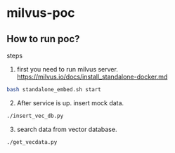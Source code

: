 # milvus-poc

## How to run poc?
steps

1. first you need to run milvus server. https://milvus.io/docs/install_standalone-docker.md
```bash
bash standalone_embed.sh start
```

2. After service is up. insert mock data.
```bash
./insert_vec_db.py
```

3. search data from vector database.
```bash
./get_vecdata.py
```